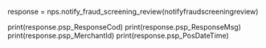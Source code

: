 
response = nps.notify_fraud_screening_review(notifyfraudscreeningreview)

print(response.psp_ResponseCod)
print(response.psp_ResponseMsg)
print(response.psp_MerchantId)
print(response.psp_PosDateTime)
